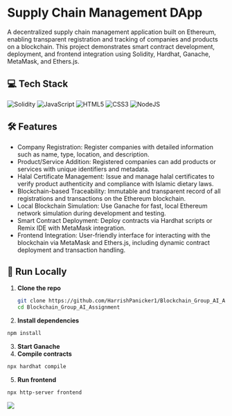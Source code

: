# Supply Chain Management DApp
A decentralized supply chain management application built on Ethereum, enabling transparent registration and tracking of companies and products on a blockchain. This project demonstrates smart contract development, deployment, and frontend integration using Solidity, Hardhat, Ganache, MetaMask, and Ethers.js.

## 💻 Tech Stack
![Solidity](https://img.shields.io/badge/Solidity-%23363636.svg?style=for-the-badge&logo=solidity&logoColor=white) ![JavaScript](https://img.shields.io/badge/javascript-%23323330.svg?style=for-the-badge&logo=javascript&logoColor=%23F7DF1E) ![HTML5](https://img.shields.io/badge/html5-%23E34F26.svg?style=for-the-badge&logo=html5&logoColor=white) ![CSS3](https://img.shields.io/badge/css3-%231572B6.svg?style=for-the-badge&logo=css3&logoColor=white) ![NodeJS](https://img.shields.io/badge/node.js-6DA55F?style=for-the-badge&logo=node.js&logoColor=white)

## 🛠️ Features
- Company Registration: Register companies with detailed information such as name, type, location, and description.
- Product/Service Addition: Registered companies can add products or services with unique identifiers and metadata.
- Halal Certificate Management: Issue and manage halal certificates to verify product authenticity and compliance with Islamic dietary laws.
- Blockchain-based Traceability: Immutable and transparent record of all registrations and transactions on the Ethereum blockchain.
- Local Blockchain Simulation: Use Ganache for fast, local Ethereum network simulation during development and testing.
- Smart Contract Deployment: Deploy contracts via Hardhat scripts or Remix IDE with MetaMask integration.
- Frontend Integration: User-friendly interface for interacting with the blockchain via MetaMask and Ethers.js, including dynamic contract deployment and transaction handling.

## 🚀 Run Locally
1. **Clone the repo**
   ```bash
   git clone https://github.com/HarrishPanicker1/Blockchain_Group_AI_Assignment.git
   cd Blockchain_Group_AI_Assignment
2. **Install dependencies**
```bash
npm install
```
3. **Start Ganache**
4. **Compile contracts**
```bash
npx hardhat compile
```
5. **Run frontend**
```bash
npx http-server frontend
```

[![](https://visitcount.itsvg.in/api?id=imy1l&icon=0&color=0)](https://visitcount.itsvg.in)
